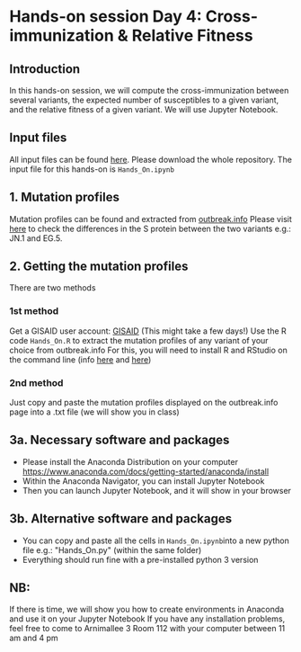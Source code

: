 # Hands-on session Day 4: Cross-immunization & Relative Fitness

## Introduction
In this hands-on session, we will compute the cross-immunization between several variants, the expected number of susceptibles to a given variant, and the relative fitness of a given variant. We will use Jupyter Notebook. 

## Input files

All input files can be found [here](https://github.com/AlexiaNomena/SC2_VASIL). Please download the whole repository.
The input file for this hands-on is `Hands_On.ipynb`

## 1. Mutation profiles
Mutation profiles can be found and extracted from [outbreak.info](https://outbreak.info/)
Please visit [here](https://outbreak.info/compare-lineages?pango=JN.1&pango=EG.5&gene=S&threshold=75&nthresh=1&dark=false) to check the differences in the S protein between the two variants e.g.: JN.1 and EG.5.

## 2. Getting the mutation profiles
There are two methods

### 1st method
Get a GISAID user account: [GISAID](https://gisaid.org/register/) (This might take a few days!)
Use the R code `Hands_On.R` to extract the mutation profiles of any variant of your choice from outbreak.info
For this, you will need to install R and RStudio on the command line (info [here](https://anaconda.org/conda-forge/r-base) and [here](https://anaconda.org/r/rstudio))

### 2nd method
Just copy and paste the mutation profiles displayed on the outbreak.info page into a .txt file (we will show you in class)

## 3a. Necessary software and packages

- Please install the Anaconda Distribution on your computer https://www.anaconda.com/docs/getting-started/anaconda/install
- Within the Anaconda Navigator, you can install Jupyter Notebook
- Then you can launch Jupyter Notebook, and it will show in your browser

## 3b. Alternative software and packages

- You can copy and paste all the cells in `Hands_On.ipynb`into a new python file e.g.: "Hands_On.py" (within the same folder)
- Everything should run fine with a pre-installed python 3 version

## NB:
If there is time, we will show you how to create environments in Anaconda and use it on your Jupyter Notebook
If you have any installation problems, feel free to come to Arnimallee 3 Room 112 with your computer between 11 am and 4 pm
